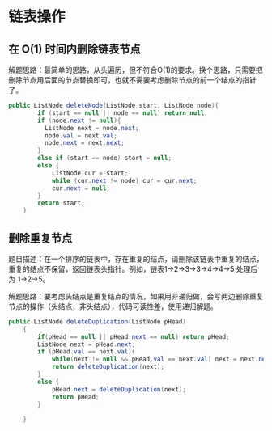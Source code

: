 # 链表操作

## 在 O(1) 时间内删除链表节点

解题思路：最简单的思路，从头遍历，但不符合O(1)的要求。换个思路，只需要把删除节点用后面的节点替换即可，也就不需要考虑删除节点的前一个结点的指针了。

```java
public ListNode deleteNode(ListNode start, ListNode node){
        if (start == null || node == null) return null;
        if (node.next != null){
          ListNode next = node.next;
          node.val = next.val;
          node.next = next.next;
        }
        else if (start == node) start = null;
        else {
            ListNode cur = start;
            while (cur.next != node) cur = cur.next;
            cur.next = null;
        }
        return start;
    }
```

## 删除重复节点

题目描述：在一个排序的链表中，存在重复的结点，请删除该链表中重复的结点，重复的结点不保留，返回链表头指针。例如，链表1->2->3->3->4->4->5 处理后为 1->2->5。

解题思路：要考虑头结点是重复结点的情况，如果用非递归做，会写两边删除重复节点的操作（头结点，非头结点），代码可读性差，使用递归解题。

```java
public ListNode deleteDuplication(ListNode pHead)
    {
        if(pHead == null || pHead.next == null) return pHead;
        ListNode next = pHead.next;
        if (pHead.val == next.val){
            while(next != null && pHead.val == next.val) next = next.next;
            return deleteDuplication(next);
        }
        else {
            pHead.next = deleteDuplication(next);
            return pHead;
        }
        
    }
```

